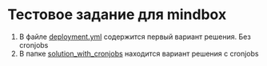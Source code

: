 # Тестовое задание для mindbox

1. В файле [deployment.yml](https://github.com/nastasyafedotovna/mindbox/blob/dev/deployment.yml) содержится первый вариант решения. Без cronjobs
2. В папке [solution_with_cronjobs](https://github.com/nastasyafedotovna/mindbox/tree/dev/solution_with_cronjobs) находится вариант решения с cronjobs